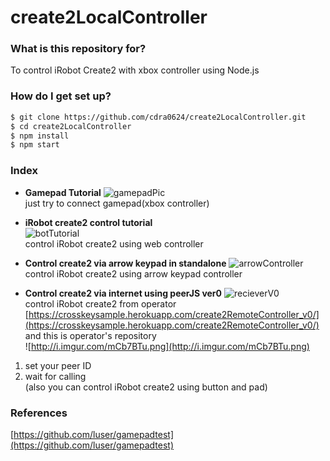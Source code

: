 # create2LocalController #

### What is this repository for? 
To control iRobot Create2 with xbox controller using Node.js

### How do I get set up? ###

```sh
$ git clone https://github.com/cdra0624/create2LocalController.git
$ cd create2LocalController
$ npm install
$ npm start
```

### Index ###
* **Gamepad Tutorial** 
![gamepadPic](http://imgur.com/a/3BN6P)  
just try to connect gamepad(xbox controller)

* **iRobot create2 control tutorial**  
![botTutorial](http://imgur.com/a/nPAMP)  
control iRobot create2 using web controller

* **Control create2 via arrow keypad in standalone** 
![arrowController](http://imgur.com/a/Vc7du)  
control iRobot create2 using arrow keypad controller

* **Control create2 via internet using peerJS ver0** 
![recieverV0](http://imgur.com/a/Hcvg5)  
control iRobot create2 from operator    
[https://crosskeysample.herokuapp.com/create2RemoteController_v0/](https://crosskeysample.herokuapp.com/create2RemoteController_v0/)  
and this is operator's repository  
![http://i.imgur.com/mCb7BTu.png](http://i.imgur.com/mCb7BTu.png)   
1. set your peer ID  
2. wait for calling  
(also you can control iRobot create2 using button and pad)  



### References ###
[https://github.com/luser/gamepadtest](https://github.com/luser/gamepadtest) 